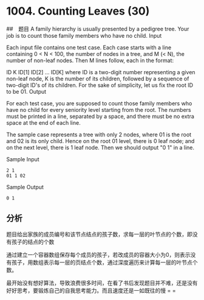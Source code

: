 # 1004. Counting Leaves (30)

##　题目
A family hierarchy is usually presented by a pedigree tree. Your job is to count those family members who have no child.
Input

Each input file contains one test case. Each case starts with a line containing 0 < N < 100, the number of nodes in a tree, and M (< N), the number of non-leaf nodes. Then M lines follow, each in the format:

ID K ID[1] ID[2] ... ID[K]
where ID is a two-digit number representing a given non-leaf node, K is the number of its children, followed by a sequence of two-digit ID's of its children. For the sake of simplicity, let us fix the root ID to be 01.
Output

For each test case, you are supposed to count those family members who have no child for every seniority level starting from the root. The numbers must be printed in a line, separated by a space, and there must be no extra space at the end of each line.

The sample case represents a tree with only 2 nodes, where 01 is the root and 02 is its only child. Hence on the root 01 level, there is 0 leaf node; and on the next level, there is 1 leaf node. Then we should output "0 1" in a line.

Sample Input

```
2 1
01 1 02
```
Sample Output

```
0 1
```
## 分析

题目给出家族的成员编号和该节点结点的孩子数，求每一层的叶节点的个数，即没有孩子的结点的个数

通过建立一个容器数组保存每个成员的孩子，若改成员的容器大小为0，则表示没有孩子，用数组表示每一层的页结点个数，通过深度遍历来计算每一层的叶节点个数。

最开始没有想好算法，导致浪费很多时间，在看了书后发现题目并不难，还是没有好好思考，要锻炼自己的自我思考能力。而且速度还是一如既往的慢 = =
